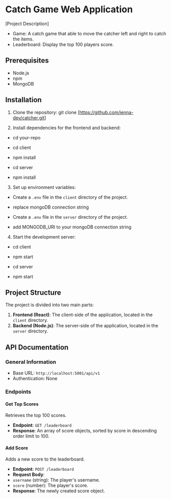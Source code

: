 # Catch Game Web Application

[Project Description]

- Game: A catch game that able to move the catcher left and right to catch the items.
- Leaderboard: Display the top 100 players score.

## Prerequisites

- Node.js
- npm
- MongoDB

## Installation

1. Clone the repository:
   git clone [https://github.com/jenna-dev/catcher.git]

2. Install dependencies for the frontend and backend:

- cd your-repo
- cd client
- npm install

- cd server
- npm install

3. Set up environment variables:

- Create a `.env` file in the `client` directory of the project.
- replace mongoDB connection string

- Create a `.env` file in the `server` directory of the project.
- add MONGODB_URI to your mongoDB connection string

4. Start the development server:

- cd client
- npm start

- cd server
- npm start

## Project Structure

The project is divided into two main parts:

1. **Frontend (React)**: The client-side of the application, located in the `client` directory.
2. **Backend (Node.js)**: The server-side of the application, located in the `server` directory.

## API Documentation

### General Information

- Base URL: `http://localhost:5001/api/v1`
- Authentication: None

### Endpoints

#### Get Top Scores

Retrieves the top 100 scores.

- **Endpoint**: `GET /leaderboard`
- **Response**: An array of score objects, sorted by score in descending order limit to 100.

#### Add Score

Adds a new score to the leaderboard.

- **Endpoint**: `POST /leaderboard`
- **Request Body**:
- `username` (string): The player's username.
- `score` (number): The player's score.
- **Response**: The newly created score object.
